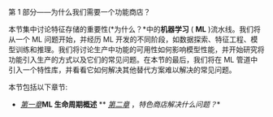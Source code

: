 

第 1 部分——为什么我们需要一个功能商店？

本节集中讨论特征存储的重要性(*为什么？*中的**机器学习** ( **ML** )流水线。我们将从一个 ML 问题开始，并经历 ML 开发的不同阶段，如数据探索、特征工程、模型训练和推理。我们将讨论生产中功能的可用性如何影响模型性能，并开始研究将功能引入生产的方式以及它们的常见问题。在本节的最后，我们将在 ML 管道中引入一个特性库，并看看它如何解决其他替代方案难以解决的常见问题。

本节包括以下章节:

*   [*第一章*](B18024_01_ePub.xhtml#_idTextAnchor014)**ML 生命周期概述**
**   [*第二章*](B18024_02_ePub.xhtml#_idTextAnchor029) ，*特色商店解决什么问题？**